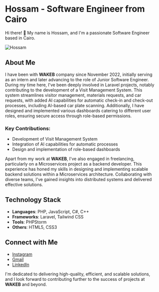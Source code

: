 # Hossam - Software Engineer from Cairo

Hi there! 👋 My name is Hossam, and I'm a passionate Software Engineer based in Cairo.

![Hossam](https://i.imgflip.com/65efzo.gif)

## About Me

I have been with **WAKEB** company since November 2022, initially serving as an intern and later advancing to the role of Junior Software Engineer. During my time here, I've been deeply involved in Laravel projects, notably contributing to the development of a Visit Management System. This system streamlines visitor management, materials requests, and car requests, with added AI capabilities for automatic check-in and check-out processes, including AI-based car plate scanning. Additionally, I have designed and implemented various dashboards catering to different user roles, ensuring secure access through role-based permissions.

### Key Contributions:
- Development of Visit Management System
- Integration of AI capabilities for automatic processes
- Design and implementation of role-based dashboards

Apart from my work at **WAKEB**, I've also engaged in freelancing, particularly on a Microservices project as a backend developer. This experience has honed my skills in designing and implementing scalable backend solutions within a Microservices architecture. Collaborating with diverse teams, I've gained insights into distributed systems and delivered effective solutions.

## Technology Stack
- **Languages**: PHP, JavaScript, C#, C++
- **Frameworks**: Laravel, Tailwind CSS
- **Tools**: PHPStorm
- **Others**: HTML5, CSS3

## Connect with Me
- [Instagram](https://www.instagram.com/hossammohamed558)
- [Gmail](mailto:homoh1489@gmail.com)
- [LinkedIn](https://www.linkedin.com/in/hossammohamed-softwareengineer)

I'm dedicated to delivering high-quality, efficient, and scalable solutions, and I look forward to contributing further to the success of projects at **WAKEB** and beyond.
